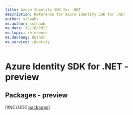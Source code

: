 ```yaml
---
title: Azure Identity SDK for .NET
description: Reference for Azure Identity SDK for .NET
author: schaabs
ms.author: sschaab
ms.data: 12/16/2022
ms.topic: reference
ms.devlang: dotnet
ms.service: identity
---
```

# Azure Identity SDK for .NET - preview
## Packages - preview
[!INCLUDE [packages](identity-index.md)]
